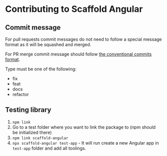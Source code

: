 # Contributing to Scaffold Angular

## Commit message

For pull requests commit messages do not need to follow a special message format as it will be squashed and merged.

For PR merge commit message should follow [the conventional commits format](https://www.conventionalcommits.org/en/v1.0.0/).

Type must be one of the following:

- fix
- feat
- docs
- refactor

## Testing library

1. `npm link`
2. Go to a test folder where you want to link the package to (npm should be initialized there)
3. `npm link scaffold-angular`
4. `npx scaffold-angular test-app` - It will run create a new Angular app in `test-app` folder and add all toolings.
